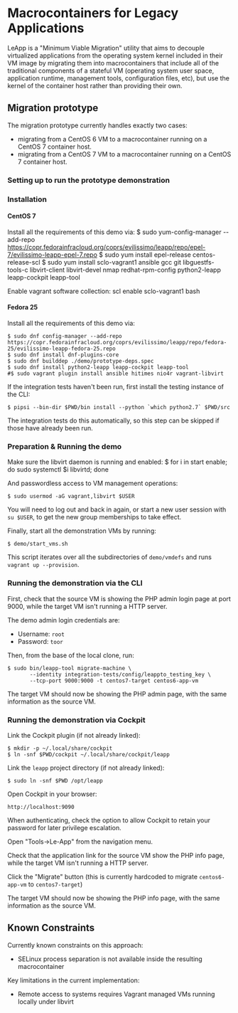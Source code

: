 # Macrocontainers for Legacy Applications

LeApp is a "Minimum Viable Migration" utility that aims to
decouple virtualized applications from the operating system
kernel included in their VM image by migrating them into
macrocontainers that include all of the traditional components
of a stateful VM (operating system user space, application
runtime, management tools, configuration files, etc), but
use the kernel of the container host rather than providing
their own.

## Migration prototype

The migration prototype currently handles exactly two cases:

* migrating from a CentOS 6 VM to a macrocontainer running on
  a CentOS 7 container host.
* migrating from a CentOS 7 VM to a macrocontainer running on
  a CentOS 7 container host.

### Setting up to run the prototype demonstration

### Installation
#### CentOS 7
Install all the requirements of this demo via:
	$ sudo yum-config-manager --add-repo https://copr.fedorainfracloud.org/coprs/evilissimo/leapp/repo/epel-7/evilissimo-leapp-epel-7.repo
	$ sudo yum install epel-release centos-release-scl
	$ sudo yum install sclo-vagrant1 ansible gcc git libguestfs-tools-c libvirt-client libvirt-devel nmap redhat-rpm-config python2-leapp leapp-cockpit leapp-tool
	
Enable vagrant software collection:
	scl enable sclo-vagrant1 bash

#### Fedora 25
Install all the requirements of this demo via:

	$ sudo dnf config-manager --add-repo https://copr.fedorainfracloud.org/coprs/evilissimo/leapp/repo/fedora-25/evilissimo-leapp-fedora-25.repo
    $ sudo dnf install dnf-plugins-core
    $ sudo dnf builddep ./demo/prototype-deps.spec  
	$ sudo dnf install python2-leapp leapp-cockpit leapp-tool 
    #$ sudo vagrant plugin install ansible hitimes nio4r vagrant-libvirt


If the integration tests haven't been run, first install the testing
instance of the CLI:

    $ pipsi --bin-dir $PWD/bin install --python `which python2.7` $PWD/src

The integration tests do this automatically, so this step can be skipped if
those have already been run.

### Preparation & Running the demo
Make sure the libvirt daemon is running and enabled:
    $ for i in start enable; do sudo systemctl $i libvirtd; done

And passwordless access to VM management operations:

    $ sudo usermod -aG vagrant,libvirt $USER

You will need to log out and back in again, or start a new user
session with `su $USER`, to get the new group memberships to take
effect.

Finally, start all the demonstration VMs by running:

    $ demo/start_vms.sh

This script iterates over all the subdirectories of `demo/vmdefs` and runs
`vagrant up --provision`.

### Running the demonstration via the CLI

First, check that the source VM is showing the
PHP admin login page at port 9000, while the target VM isn't
running a HTTP server.

The demo admin login credentials are:

* Username: `root`
* Password: `toor`

Then, from the base of the local clone, run:

    $ sudo bin/leapp-tool migrate-machine \
           --identity integration-tests/config/leappto_testing_key \
           --tcp-port 9000:9000 -t centos7-target centos6-app-vm

The target VM should now be showing the PHP admin page,
with the same information as the source VM.


### Running the demonstration via Cockpit

Link the Cockpit plugin (if not already linked):

    $ mkdir -p ~/.local/share/cockpit
    $ ln -snf $PWD/cockpit ~/.local/share/cockpit/leapp

Link the `leapp` project directory (if not already linked):

    $ sudo ln -snf $PWD /opt/leapp

Open Cockpit in your browser:

    http://localhost:9090

When authenticating, check the option to allow
Cockpit to retain your password for later
privilege escalation.

Open "Tools->Le-App" from the
navigation menu.

Check that the application link for the source VM
show the PHP info page, while the target VM isn't
running a HTTP server.

Click the "Migrate" button (this is currently
hardcoded to migrate `centos6-app-vm` to `centos7-target`)

The target VM should now be showing the PHP info page,
with the same information as the source VM.


Known Constraints
-----------------

Currently known constraints on this approach:

* SELinux process separation is not available inside
  the resulting macrocontainer


Key limitations in the current implementation:

* Remote access to systems requires Vagrant
  managed VMs running locally under libvirt
